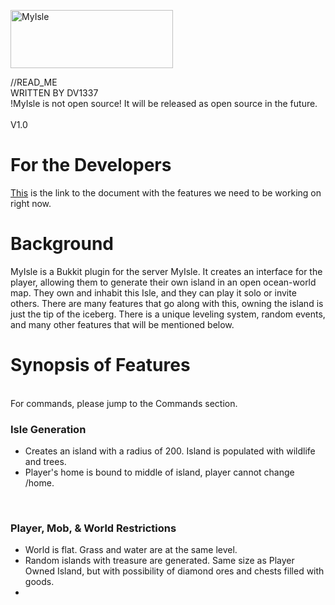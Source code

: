 <a href="http://cooltext.com"><img src="http://images.cooltext.com/2774578.png" width="260" height="93" alt="MyIsle
" /></a>

<html>
<body>
//READ_ME
<br>
WRITTEN BY DV1337
<br>
!MyIsle is not open source! It will be released as open source in the future.
<br>
<br>
V1.0
<br>
<h1> For the Developers </h1>
<a href>This</a> is the link to the document with the features we need to be working on right now.

<h1> Background </h1>
MyIsle is a Bukkit plugin for the server MyIsle. It creates an interface for the player, allowing them to generate their own island in an open ocean-world map. They own and inhabit this Isle, and they can play it solo or invite others. There are many features that go along with this, owning the island is just the tip of the iceberg. There is a unique leveling system, random events, and many other features that will be mentioned below.
<br>
<h1> Synopsis of Features </h1>
<br>
For commands, please jump to the Commands section.
<br>
<h3> Isle Generation </h3>
<ul>
<li> Creates an island with a radius of 200. Island is populated with wildlife and trees.
<li> Player's home is bound to middle of island, player cannot change /home.
</li>
</ul>
<br>
<h3> Player, Mob, & World Restrictions </h3>
<ul>
<li> World is flat. Grass and water are at the same level.
<li> Random islands with treasure are generated. Same size as Player Owned Island, but with possibility of diamond ores and chests filled with goods.
<li> 





